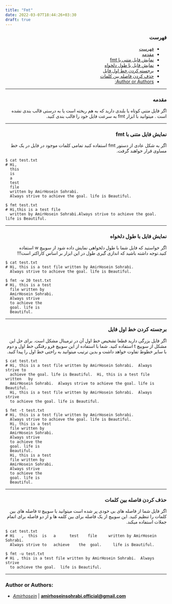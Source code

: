 ```yaml
---
title: "Fmt"
date: 2022-03-07T18:44:26+03:30
draft: true
---
```


<div dir='rtl'>

### فهرست

- [فهرست](#فهرست)
- [مقدمه](#مقدمه)
- [نمایش فایل متنی با fmt](#نمایش-فایل-متنی-با-fmt)
- [نمایش فایل با طول دلخواه](#نمایش-فایل-با-طول-دلخواه)
- [برجسته کردن خط اول فایل](#برجسته-کردن-خط-اول-فایل)
- [حذف کردن فاصله بین کلمات](#حذف-کردن-فاصله-بین-کلمات)
- [Author or Authors:](#author-or-authors)




</div>

---
<div dir='rtl'>

### مقدمه
اگر فایل متنی کوتاه یا بلندی دارید که به هم ریخته است یا به درستی قالب بندی نشده است . میتوانید با ابزار fmt به سرعت فایل خود را قالب بندی کنید.
</div>

---
<div dir='rtl'>

### نمایش فایل متنی با fmt
اگر به شکل عادی از دستور fmt استفاده کنید تمامی کلمات موجود در فایل در یک خط مساوی قرار خواهند گرفت.
</div>

    $ cat test.txt
    # Hi,
      this
      is
      a
      test
      file
      written by AmirHosein Sohrabi.
      Always strive to achieve the goal. life is Beautiful.

    $ fmt test.txt
    # Hi,this is a test file
      written by AmirHosein Sohrabi.Always strive to achieve the goal. life is Beautiful.


---
<div dir='rtl'>

### نمایش فایل با طول دلخواه
اگر خواستید که فایل شما با طول دلخواهی نمایش داده شود از سوییچ w استفاده کنید.توجه داشته باشید که اندازی گیری طول در این ابزار بر اساس کاراکتر است!!!
</div>

    
    $ cat test.txt
    # Hi, this is a test file written by AmirHosein Sohrabi.
      Always strive to achieve the goal. life is Beautiful.
    
    $ fmt -w 20 test.txt
    # Hi, this is a test
      file written by
      AmirHosein Sohrabi.
      Always strive
      to achieve the
      goal. life is
      Beautiful.

            

---
<div dir='rtl'>

### برجسته کردن خط اول فایل
اگر فایل بزرگی دارید قطعا تشخیص خط اول آن در ترمینال مشکل است. برای حل این مشکل از سوییچ t استفاده کنید. شما با استفاده از این سوییچ فرو رفتگی خط اول و دوم با سایر خطوط تفاوت خواهد داشت و بدین ترتیب میتوانید به راحتی خط اول را پیدا کنید.
</div>


    $ cat test.txt
    # Hi, this is a test file written by AmirHosein Sohrabi.  Always   strive to
      achieve the goal. life is Beautiful.  Hi, this is a test file written   by
      AmirHosein Sohrabi.  Always strive to achieve the goal. life is   Beautiful.
      Hi, this is a test file written by AmirHosein Sohrabi.  Always strive
      to achieve the goal. life is Beautiful.

    $ fmt -t test.txt
    # Hi, this is a test file written by AmirHosein Sohrabi.
      Always strive to achieve the goal. life is Beautiful.
      Hi, this is a test
      file written by
      AmirHosein Sohrabi.
      Always strive
      to achieve the
      goal. life is
      Beautiful.
      Hi, this is a test
      file written by
      AmirHosein Sohrabi.
      Always strive
      to achieve the
      goal. life is
      Beautiful.
                  
---


<div dir='rtl'>

### حذف کردن فاصله بین کلمات
اگر فایل شما از فاصله های بی خودی پر شده است میتوانید با سوییچ u فاصله های بین کلمات را تنظیم کنید. این سوییچ از یک فاصله برای بین کلمه ها و از دو فاصله برای اتمام جملات استفاده میکند.
</div>

    $ cat test.txt   
    # Hi   ,  this  is   a      test    file     written by AmirHosein   Sohrabi.
      Always strive to   achieve    the  goal.     life is Beautiful. 
                    
    $ fmt -u test.txt
    # Hi , this is a test file written by AmirHosein Sohrabi.  Always strive
      to achieve the goal.  life is Beautiful.
                                    

---

### Author or Authors:

- *[Amirhosein](https://github.com/amirhoseinsb)* | **<amirhoseinsohrabi.official@gmail.com>**

